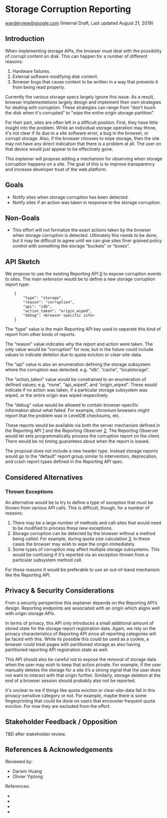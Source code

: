 # Storage Corruption Reporting

[wanderview@google.com](mailto:wanderview@google.com) (Internal Draft, Last updated August 21, 2019)


## Introduction

When implementing storage APIs, the browser must deal with the possibility of corrupt content on disk.  This can happen for a number of different reasons:



1.  Hardware failures.
1.  External software modifying disk content.
1.  Browser bugs that cause content to be written in a way that prevents it from being read properly.

Currently the various storage specs largely ignore this issue.  As a result, browser implementations largely design and implement their own strategies for dealing with corruption.  These strategies can range from “don’t touch the disk when it's corrupted” to “wipe the entire origin storage partition”.

For their part, sites are often left in a difficult position.  First, they have little insight into the problem.  While an individual storage operation may throw, it's not clear if its due to a site software error, a bug in the browser, or corrupt storage.  Also, if the browser chooses to wipe storage, then the site may not have any direct indication that there is a problem at all.  The user on that device would just appear to be effectively gone.

This explainer will propose adding a mechanism for observing when storage corruption happens on a site.  The goal of this is to improve transparency and increase developer trust of the web platform.


## Goals



*   Notify sites when storage corruption has been detected.
*   Notify sites if an action was taken in response to the storage corruption.


## Non-Goals



*   This effort will not formalize the exact actions taken by the browser when storage corruption is detected.  Ultimately this needs to be done, but it may be difficult to agree until we can give sites finer grained policy control with something like storage “buckets” or “boxes”.


## API Sketch

We propose to use the existing Reporting API [0] to expose corruption events to sites.  The main extension would be to define a new storage corruption report type:


```
    {
    	"type": "storage",
    	"reason": "corruption",
    	"api": "idb",
    	"action_taken": "origin_wiped",
    	"debug": <browser specific info>
    }
```


The “type” value is the main Reporting API key used to separate this kind of report from other kinds of reports.

The “reason” value indicates why the report and action were taken.  The only value would be “corruption” for now, but in the future could include values to indicate deletion due to quota eviction or clear-site-data.

The “api” value is also an enumeration defining the storage subsystem where the corruption was detected; e.g. “idb”, “cache”, “localstorage”.

The “action_taken” value would be constrained to an enumeration of defined values; e.g. “none”, “api_wiped”, and “origin_wiped”.  These would indicate if no action was taken, if a particular storage subsystem was wiped, or the entire origin was wiped respectively.

The “debug” value would be allowed to contain browser-specific information about what failed.  For example, chromium browsers might report that the problem was in LevelDB checksums, etc.

These reports would be available via both the server mechanism defined in the Reporting API [1] and the Reporting Observer [2].  The Reporting Observer would let sets programmatically process the corruption report on the client.  There would be no timing guarantees about when the report is issued.

The proposal does not include a new header type.  Instead storage reports would go to the “default” report group similar to intervention, deprecation, and crash report types defined in the Reporting API spec.


## Considered Alternatives


### Thrown Exceptions

An alternative would be to try to define a type of exception that must be thrown from various API calls.  This is difficult, though, for a number of reasons:



1.  There may be a large number of methods and call-sites that would need to be modified to process these new exceptions.
1.  Storage corruption can be detected by the browser without a method being called.  For example, during quota size calculation [3].  In these cases the browser may wish to wipe the origin immediately.
1.  Some types of corruption may affect multiple storage subsystems.  This would be confusing if it's reported via an exception thrown from a particular subsystem method call.

For these reasons it would be preferable to use an out-of-band mechanism like the Reporting API.


## Privacy & Security Considerations

From a security perspective this explainer depends on the Reporting API’s design.  Reporting endpoints are associated with an origin which aligns well with origin storage APIs.

In terms of privacy, this API only introduces a small additional amount of stored state for the storage report registration data.  Again, we rely on the privacy characteristics of Reporting API since all reporting categories will be faced with this.  While its possible this could be used as a cookie, a browser could treat pages with partitioned storage as also having partitioned reporting API registration state as well.

This API should also be careful not to expose the removal of storage data when the user may wish to keep that action private.  For example, if the user manually deletes the storage for a site it’s a strong signal that the user does not want to interact with that origin further.  Similarly, storage deletion at the end of a browser session should probably also not be reported.

It's unclear to me if things like quota eviction or clear-site-data fall in this privacy-sensitive category or not.  For example, maybe there is some fingerprinting that could be done on users that encounter frequent quota eviction.  For now they are excluded from the effort.


## Stakeholder Feedback / Opposition

TBD after stakeholder review.


## References & Acknowledgements

Reviewed by:



*   Darwin Huang
*   Olivier Yiptong

References:



*   [0]: https://w3c.github.io/reporting
*   [1]: https://w3c.github.io/reporting/#endpoint-delivery
*   [2]: https://w3c.github.io/reporting/#observers
*   [3]: https://developer.mozilla.org/en-US/docs/Web/API/IndexedDB_API/Browser_storage_limits_and_eviction_criteria
